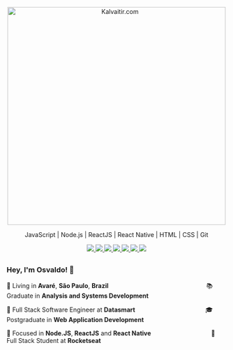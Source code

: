 <p align="center">
  <img src="https://github.com/osvaldokalvaitir/osvaldokalvaitir/blob/master/.github/assets/logo.png" width="500"
  alt="Kalvaitir.com" />
</p>

<p align="center">
JavaScript | Node.js | ReactJS | React Native | HTML | CSS | Git
</p>

<p align="center">
  <a
    href="https://www.kalvaitir.com"
    alt="Kalvaitir"
    target="blank"
  >
    <img src="https://img.shields.io/badge/-kalvaitir.com-28A745?style=flat-square&logo=microsoft-edge&logoColor=white" />
  </a>
  <a
    href="https://web.whatsapp.com/send?phone=+5514997275133" 
    alt="WhatsApp"
    target="blank"
  >
    <img src="https://img.shields.io/badge/-WhatsApp-28A745?style=flat-square&logo=WhatsApp&logoColor=white" />
  </a>
  <a
    href="mailto:osvaldokalvaitir@outlook.com" 
    alt="Outlook"
    target="blank"
  >
    <img src="https://img.shields.io/badge/-Outlook-28A745?style=flat-square&logo=microsoft-outlook&logoColor=white" />
  </a>
  <a
    href="https://www.linkedin.com/in/osvaldokalvaitir" 
    alt="LinkedIn"
    target="blank"
  >
    <img src="https://img.shields.io/badge/-LinkedIn-28A745?style=flat-square&logo=Linkedin&logoColor=white" />
  </a>
  <a
    href="https://github.com/osvaldokalvaitir"
    alt="GitHub"
    target="blank"
  >
    <img src="https://img.shields.io/badge/-GitHub-28A745?style=flat-square&logo=Github&logoColor=white" />
  </a>
  <a
    href="https://www.facebook.com/osvaldokalvaitir" 
    alt="Facebook"
    target="blank"
  >
    <img src="https://img.shields.io/badge/-Facebook-28A745?style=flat-square&logo=Facebook&logoColor=white" />
  </a>
  <a
    href="https://www.instagram.com/osvaldokalvaitir" 
    alt="Instagram"
    target="blank"
  >
    <img src="https://img.shields.io/badge/-Instagram-28A745?style=flat-square&logo=Instagram&logoColor=white" />
  </a>
</p>


##

### Hey, I'm Osvaldo! :wave:

:pushpin: Living in **Avaré**, **São Paulo**, **Brazil** _&nbsp;_ _&nbsp;_ _&nbsp;_ _&nbsp;_ _&nbsp;_ _&nbsp;_ _&nbsp;_ _&nbsp;_ _&nbsp;_ _&nbsp;_ _&nbsp;_ _&nbsp;_ _&nbsp;_ _&nbsp;_ _&nbsp;_ _&nbsp;_ _&nbsp;_ _&nbsp;_ _&nbsp;_ _&nbsp;_ _&nbsp;_ _&nbsp;_ _&nbsp;_ _&nbsp;_ _&nbsp;_ _&nbsp;_ _&nbsp;_ _&nbsp;_ :books: Graduate in **Analysis and Systems Development**

:briefcase: Full Stack Software Engineer at **Datasmart** _&nbsp;_ _&nbsp;_ _&nbsp;_ _&nbsp;_ _&nbsp;_ _&nbsp;_ _&nbsp;_ _&nbsp;_ _&nbsp;_ _&nbsp;_ _&nbsp;_ _&nbsp;_ _&nbsp;_ _&nbsp;_ _&nbsp;_ _&nbsp;_ _&nbsp;_ _&nbsp;_ _&nbsp;_ _&nbsp;_ :mortar_board: Postgraduate in **Web Application Development**

:dart: Focused in **Node.JS**, **ReactJS** and **React Native** _&nbsp;_ _&nbsp;_ _&nbsp;_ _&nbsp;_ _&nbsp;_ _&nbsp;_ _&nbsp;_ _&nbsp;_ _&nbsp;_ _&nbsp;_ _&nbsp;_ _&nbsp;_ _&nbsp;_ _&nbsp;_ _&nbsp;_ _&nbsp;_ _&nbsp;_ :rocket: Full Stack Student at **Rocketseat**
